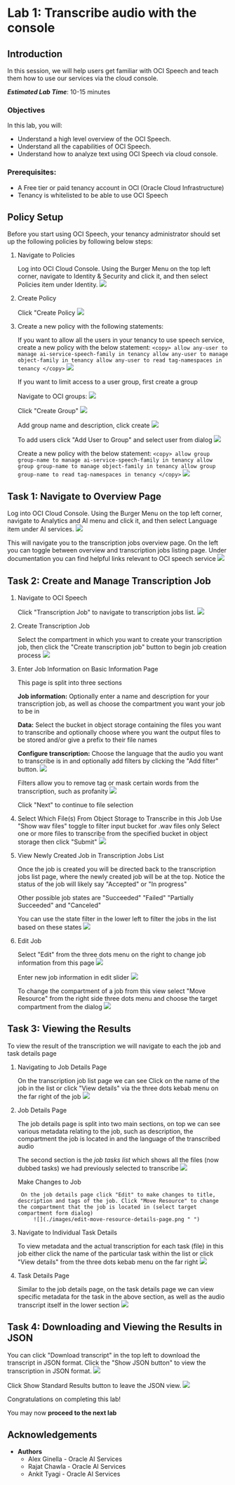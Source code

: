 # Lab 1: Transcribe audio with the console

## Introduction
In this session, we will help users get familiar with OCI Speech and teach them how to use our services via the cloud console.

***Estimated Lab Time***: 10-15 minutes

### Objectives

In this lab, you will:
- Understand a high level overview of the OCI Speech.
- Understand all the capabilities of OCI Speech.
- Understand how to analyze text using OCI Speech via cloud console.

### Prerequisites:
- A Free tier or paid tenancy account in OCI (Oracle Cloud Infrastructure)
- Tenancy is whitelisted to be able to use OCI Speech

## **Policy Setup**

Before you start using OCI Speech, your tenancy administrator should set up the following policies by following below steps:

1. Navigate to Policies

    Log into OCI Cloud Console. Using the Burger Menu on the top left corner, navigate to Identity & Security and click it, and then select Policies item under Identity.
        ![](./images/policy1.png " ")


2. Create Policy

    Click "Create Policy
        ![](./images/policy2.png " ")


3. Create a new policy with the following statements:

    If you want to allow all the users in your tenancy to use speech service, create a new policy with the below statement:
        ```
        <copy>
        allow any-user to manage ai-service-speech-family in tenancy
        allow any-user to manage object-family in tenancy
        allow any-user to read tag-namespaces in tenancy
        </copy>
        ```
        ![](./images/any-user-policy.png " ")


    If you want to limit access to a user group, first create a group

    Navigate to OCI groups:
        ![](./images/navigate-to-groups.png " ")

    Click "Create Group"
        ![](./images/create-group.png " ")

    Add group name and description, click create
        ![](./images/group-name-description.png " ")

    To add users click "Add User to Group" and select user from dialog
        ![](./images/add-users-to-group.png " ")




    Create a new policy with the below statement:
        ```
        <copy>
        allow group group-name to manage ai-service-speech-family in tenancy
        allow group group-name to manage object-family in tenancy
        allow group group-name to read tag-namespaces in tenancy
        </copy>
        ```
        ![](./images/group-name-policy.png " ")

## **Task 1:** Navigate to Overview Page

Log into OCI Cloud Console. Using the Burger Menu on the top left corner, navigate to Analytics and AI menu and click it, and then select Language item under AI services.
    ![](./images/navigate-to-ai-speech-menu.png " ")

This will navigate you to the transcription jobs overview page.
On the left you can toggle between overview and transcription jobs listing page.
Under documentation you can find helpful links relevant to OCI speech service
    ![](./images/overview-page.png " ")


## **Task 2:** Create and Manage Transcription Job

1. Navigate to OCI Speech

    Click "Transcription Job" to navigate to transcription jobs list.
        ![](./images/click-transcription-job.png " ")

2. Create Transcription Job

    Select the compartment in which you want to create your transcription job, then
    click the "Create transcription job" button to begin job creation process
        ![](./images/create-transcription-job.png " ")    

3. Enter Job Information on Basic Information Page

    This page is split into three sections

    <strong>Job information:</strong> Optionally enter a name and description for your transcription job, as well as choose the compartment you want your job to be in

    <strong>Data:</strong> Select the bucket in object storage containing the files you want to transcribe and optionally choose where you want the output files to be stored and/or give a prefix to their file names

    <strong>Configure transcription:</strong> Choose the language that the audio you want to transcribe is in and optionally add filters by clicking the "Add filter" button.
        ![](./images/basic-information-page.png " ")

    Filters allow you to remove tag or mask certain words from the transcription, such as profanity
        ![](./images/filters.png " ")

    Click "Next" to continue to file selection


4. Select Which File(s) From Object Storage to Transcribe in this Job
    Use "Show wav files" toggle to filter input bucket for .wav files only
    Select one or more files to transcribe from the specified bucket in object storage then click "Submit"
        ![](./images/select-files.png " ")

5. View Newly Created Job in Transcription Jobs List

    Once the job is created you will be directed back to the transcription jobs list page, where the newly created job will be at the top. Notice the status of the job will likely say "Accepted" or "In progress"

    Other possible job states are "Succeeded" "Failed" "Partially Succeeded" and "Canceled"

    You can use the state filter in the lower left to filter the jobs in the list based on these states
        ![](./images/new-job-in-list.png " ")

6. Edit Job

    Select "Edit" from the three dots menu on the right to change job information from this page
        ![](./images/kebab-edit.png " ")

    Enter new job information in edit slider
        ![](./images/edit-slider.png " ")

    To change the compartment of a job from this view select "Move Resource" from the right side three dots menu and choose the target compartment from the dialog
        ![](./images/kebab-move-resource.png " ")

## **Task 3:** Viewing the Results

To view the result of the transcription we will navigate to each the job and task details page

1. Navigating to Job Details Page

    On the transcription job list page we can see 
    Click on the name of the job in the list or click "View details" via the three dots kebab menu on the far right of the job
        ![](./images/navigate-to-job-details.png " ")

2. Job Details Page

    The job details page is split into two main sections, on top we can see various metadata relating to the job, such as description, the compartment the job is located in and the language of the transcribed audio

    The second section is the <i>job tasks list</i> which shows all the files (now dubbed tasks) we had previously selected to transcribe
        ![](./images/job-details-page.png " ")

    Make Changes to Job

        On the job details page click "Edit" to make changes to title, description and tags of the job. Click "Move Resource" to change the compartment that the job is located in (select target compartment form dialog)
            ![](./images/edit-move-resource-details-page.png " ")

3. Navigate to Individual Task Details

    To view metadata and the actual transcription for each task (file) in this job either click the name of the particular task within the list or click "View details" from the three dots kebab menu on the far right
        ![](./images/navigate-to-task-details.png " ")

4. Task Details Page

    Similar to the job details page, on the task details page we can view specific metadata for the task in the above section, as well as the audio transcript itself in the lower section
        ![](./images/task-details-page.png " ")


## **Task 4:** Downloading and Viewing the Results in JSON

You can click "Download transcript" in the top left to download the transcript in JSON format. Click the "Show JSON button" to view the transcription in JSON format.
    ![](./images/show-json-button.png " ")

Click Show Standard Results button to leave the JSON view. 
    ![](./images/show-standard-results.png " ")



Congratulations on completing this lab!

You may now **proceed to the next lab**

## Acknowledgements
* **Authors**
    * Alex Ginella  - Oracle AI Services
    * Rajat Chawla  - Oracle AI Services
    * Ankit Tyagi -  Oracle AI Services
